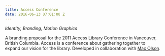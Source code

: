 ```yaml
---
title: Access Conference
date: 2016-06-13 07:01:00 Z
---
```


*Identity, Branding, Motion Graphics*

A branding proposal for the 2011 Access Library Conference in Vancouver, British Columbia. Access is a conference about gathering together to expand our vision for the library. Developed in collaboration with [Max Olson](http://maxolson.ca/).